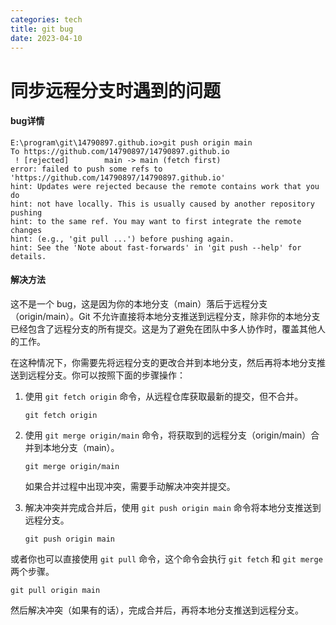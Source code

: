 ```yaml
---
categories: tech
title: git bug
date: 2023-04-10
---
```


# 同步远程分支时遇到的问题

#### bug详情
```
E:\program\git\14790897.github.io>git push origin main
To https://github.com/14790897/14790897.github.io
 ! [rejected]        main -> main (fetch first)
error: failed to push some refs to 'https://github.com/14790897/14790897.github.io'
hint: Updates were rejected because the remote contains work that you do
hint: not have locally. This is usually caused by another repository pushing
hint: to the same ref. You may want to first integrate the remote changes
hint: (e.g., 'git pull ...') before pushing again.
hint: See the 'Note about fast-forwards' in 'git push --help' for details.
```

####  解决方法
这不是一个 bug，这是因为你的本地分支（main）落后于远程分支（origin/main）。Git 不允许直接将本地分支推送到远程分支，除非你的本地分支已经包含了远程分支的所有提交。这是为了避免在团队中多人协作时，覆盖其他人的工作。

在这种情况下，你需要先将远程分支的更改合并到本地分支，然后再将本地分支推送到远程分支。你可以按照下面的步骤操作：

1. 使用 `git fetch origin` 命令，从远程仓库获取最新的提交，但不合并。

   ```
   git fetch origin
   ```

2. 使用 `git merge origin/main` 命令，将获取到的远程分支（origin/main）合并到本地分支（main）。

   ```
   git merge origin/main
   ```

   如果合并过程中出现冲突，需要手动解决冲突并提交。

3. 解决冲突并完成合并后，使用 `git push origin main` 命令将本地分支推送到远程分支。

   ```
   git push origin main
   ```

或者你也可以直接使用 `git pull` 命令，这个命令会执行 `git fetch` 和 `git merge` 两个步骤。

```
git pull origin main
```

然后解决冲突（如果有的话），完成合并后，再将本地分支推送到远程分支。
